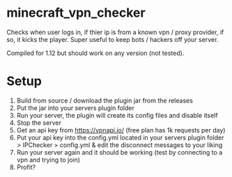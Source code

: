 # minecraft_vpn_checker
Checks when user logs in, if thier ip is from a known vpn / proxy provider, if so, it kicks the player. Super useful to keep bots / hackers off your server.

Compiled for 1.12 but should work on any version (not tested).

# Setup
1. Build from source / download the plugin jar from the releases
2. Put the jar into your servers plugin folder
3. Run your server, the plugin will create its config files and disable itself
4. Stop the server
5. Get an api key from https://vpnapi.io/ (free plan has 1k requests per day)
6. Put your api key into the config.yml located in your servers plugin folder > IPChecker > config.yml & edit the disconnect messages to your liking
7. Run your server again and it should be working (test by connecting to a vpn and trying to join)
8. Profit?
